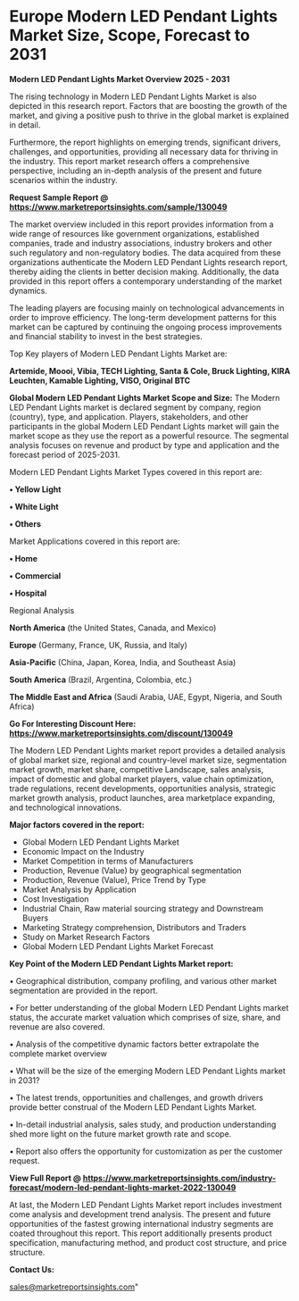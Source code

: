 # Europe Modern LED Pendant Lights Market Size, Scope, Forecast to 2031

<Strong> Modern LED Pendant Lights Market Overview 2025 - 2031</strong>

The rising technology in Modern LED Pendant Lights Market is also depicted in this research report. Factors that are boosting the growth of the market, and giving a positive push to thrive in the global market is explained in detail.

Furthermore, the report highlights on emerging trends, significant drivers, challenges, and opportunities, providing all necessary data for thriving in the industry. This report market research offers a comprehensive perspective, including an in-depth analysis of the present and future scenarios within the industry.

<strong>Request Sample Report @ <a href=https://www.marketreportsinsights.com/sample/130049>https://www.marketreportsinsights.com/sample/130049</a></strong>

The market overview included in this report provides information from a wide range of resources like government organizations, established companies, trade and industry associations, industry brokers and other such regulatory and non-regulatory bodies. The data acquired from these organizations authenticate the Modern LED Pendant Lights research report, thereby aiding the clients in better decision making. Additionally, the data provided in this report offers a contemporary understanding of the market dynamics.

The leading players are focusing mainly on technological advancements in order to improve efficiency. The long-term development patterns for this market can be captured by continuing the ongoing process improvements and financial stability to invest in the best strategies.

Top Key players of Modern LED Pendant Lights Market are:

<strong>Artemide, Moooi, Vibia, TECH Lighting, Santa & Cole, Bruck Lighting, KIRA Leuchten, Kamable Lighting, VISO, Original BTC</strong>

<strong><b>Global Modern LED Pendant Lights Market Scope and Size:</b></strong>
The Modern LED Pendant Lights market is declared segment by company, region (country), type, and application. Players, stakeholders, and other participants in the global Modern LED Pendant Lights market will gain the market scope as they use the report as a powerful resource. The segmental analysis focuses on revenue and product by type and application and the forecast period of 2025-2031.

Modern LED Pendant Lights Market Types covered in this report are:

<strong>• Yellow Light

• White Light

• Others</strong>

Market Applications covered in this report are:

<strong>• Home

• Commercial

• Hospital</strong> 

Regional Analysis

<strong>North America</strong> (the United States, Canada, and Mexico)

<strong>Europe</strong> (Germany, France, UK, Russia, and Italy)

<strong>Asia-Pacific</strong> (China, Japan, Korea, India, and Southeast Asia)

<strong>South America</strong> (Brazil, Argentina, Colombia, etc.)

<strong>The Middle East and Africa</strong> (Saudi Arabia, UAE, Egypt, Nigeria, and South Africa)

<strong>Go For Interesting Discount Here: <a href=https://www.marketreportsinsights.com/discount/130049>https://www.marketreportsinsights.com/discount/130049</a></strong>

The Modern LED Pendant Lights market report provides a detailed analysis of global market size, regional and country-level market size, segmentation market growth, market share, competitive Landscape, sales analysis, impact of domestic and global market players, value chain optimization, trade regulations, recent developments, opportunities analysis, strategic market growth analysis, product launches, area marketplace expanding, and technological innovations.

<strong><b>Major factors covered in the report:</b></strong>
<ul>
  <li>Global Modern LED Pendant Lights Market </li>
  <li>Economic Impact on the Industry</li>
  <li>Market Competition in terms of Manufacturers</li>
  <li>Production, Revenue (Value) by geographical segmentation</li>
  <li>Production, Revenue (Value), Price Trend by Type</li>
  <li>Market Analysis by Application</li>
  <li>Cost Investigation</li>
  <li>Industrial Chain, Raw material sourcing strategy and Downstream Buyers</li>
  <li>Marketing Strategy comprehension, Distributors and Traders</li>
  <li>Study on Market Research Factors</li>
  <li>Global Modern LED Pendant Lights Market Forecast</li>
</ul>

<strong><b>Key Point of the Modern LED Pendant Lights Market report:</b></strong>

• Geographical distribution, company profiling, and various other market segmentation are provided in the report.

• For better understanding of the global Modern LED Pendant Lights market status, the accurate market valuation which comprises of size, share, and revenue are also covered.

• Analysis of the competitive dynamic factors better extrapolate the complete market overview

• What will be the size of the emerging Modern LED Pendant Lights market in 2031?

• The latest trends, opportunities and challenges, and growth drivers provide better construal of the Modern LED Pendant Lights Market.

• In-detail industrial analysis, sales study, and production understanding shed more light on the future market growth rate and scope.

• Report also offers the opportunity for customization as per the customer request.

<strong><b>View Full Report @ <a href=https://www.marketreportsinsights.com/industry-forecast/modern-led-pendant-lights-market-2022-130049>https://www.marketreportsinsights.com/industry-forecast/modern-led-pendant-lights-market-2022-130049</a></b></strong>


At last, the Modern LED Pendant Lights Market report includes investment come analysis and development trend analysis. The present and future opportunities of the fastest growing international industry segments are coated throughout this report. This report additionally presents product specification, manufacturing method, and product cost structure, and price structure.

<strong>Contact Us:</strong>

sales@marketreportsinsights.com"
